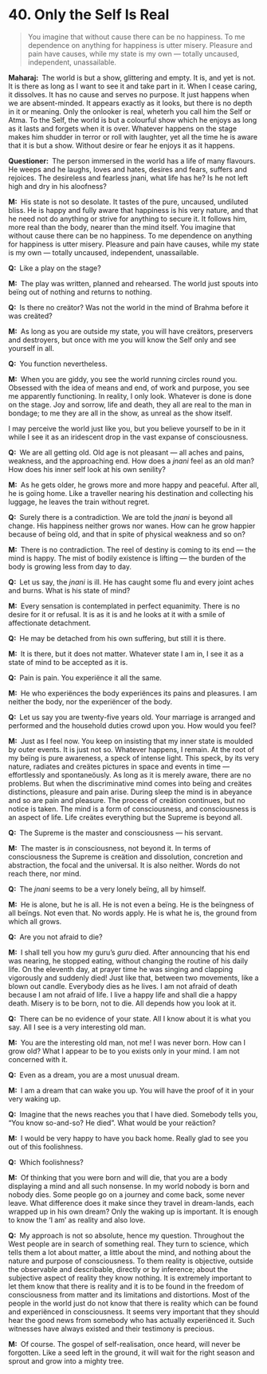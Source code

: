 # 40. Only the Self Is Real

>You imagine that without cause there can be no happiness. To me dependence on 
anything for happiness is utter misery. Pleasure and pain have causes, while 
my state is my own — totally uncaused, independent, unassailable.

**Maharaj:**&ensp;The world is but a show, glittering and empty. It is, and 
yet is not. It is there as long as I want to see it and take part in it. When 
I cease caring, it dissolves. It has no cause and serves no purpose. It just 
happens when we are absent-minded. It appears exactly as it looks, but there 
is no depth in it or meaning. Only the onlooker is real, wheterh you call him 
the Self or <span data-tippy-content="The Supreme Self, the individual soul. 
<em>Atman</em> is beyond all the three <em>gunas</em> of <em>prakriti</em>. It 
is not the <em>atman</em> that acts but only the 
<em>prakriti</em>.">Atma</span>. To the Self, the world is but a colourful 
show which he enjoys as long as it lasts and forgets when it is over. Whatever 
happens on the stage makes him shudder in terror or roll with laughter, yet 
all the time he is aware that it is but a show. Without desire or fear he 
enjoys it as it happens.

**Questioner:**&ensp;The person immersed in the world has a life of many 
flavours. He weeps and he laughs, loves and hates, desires and fears, suffers 
and rejoices. The desireless and fearless <span data-tippy-content="The 
knower, especially of the higher knowledge derived from meditation; “closely 
related to the knowledge of Brahman”.">jnani</span>, what life has he? Is he 
not left high and dry in his aloofness?

**M:**&ensp;His state is not so desolate. It tastes of the pure, uncaused, 
undiluted bliss. He is happy and fully aware that happiness is his very 
nature, and that he need not do anything or strive for anything to secure it. 
It follows him, more real than the body, nearer than the mind itself. You 
imagine that without cause there can be no happiness. To me dependence on 
anything for happiness is utter misery. Pleasure and pain have causes, while 
my state is my own — totally uncaused, independent, unassailable.

**Q:**&ensp;Like a play on the stage?

**M:**&ensp;The play was written, planned and rehearsed. The world just spouts 
into beïng out of nothing and returns to nothing.

**Q:**&ensp;Is there no creätor? Was not the world in the mind of <span 
data-tippy-content="One of the gods of the Hindu trinity: Brahma, the creätor; 
Vishnu, the preserver; Shiva, the destroyer.">Brahma</span> before it was 
creäted?

**M:**&ensp;As long as you are outside my state, you will have creätors, 
preservers and destroyers, but once with me you will know the Self only and 
see yourself in all.

**Q:**&ensp;You function nevertheless.

**M:**&ensp;When you are giddy, you see the world running circles round you. 
Obsessed with the idea of means and end, of work and purpose, you see me 
apparently functioning. In reality, I only look. Whatever is done is done on 
the stage. Joy and sorrow, life and death, they all are real to the man in 
bondage; to me they are all in the show, as unreal as the show itself. 

I may perceive the world just like you, but you believe yourself to be in it 
while I see it as an iridescent drop in the vast expanse of consciousness.

**Q:**&ensp;We are all getting old. Old age is not pleasant — all aches and 
pains, weakness, and the approaching end. How does a *jnani* feel as an old 
man? How does his inner self look at his own senility?

**M:**&ensp;As he gets older, he grows more and more happy and peaceful. After 
all, he is goïng home. Like a traveller nearing his destination and collecting 
his luggage, he leaves the train without regret.

**Q:**&ensp;Surely there is a contradiction. We are told the *jnani* is beyond 
all change. His happiness neither grows nor wanes. How can he grow happier 
because of beïng old, and that in spite of physical weakness and so on?

**M:**&ensp;There is no contradiction. The reel of destiny is coming to its 
end — the mind is happy. The mist of bodily existence is lifting — the burden 
of the body is growing less from day to day.

**Q:**&ensp;Let us say, the *jnani* is ill. He has caught some flu and every 
joint aches and burns. What is his state of mind?

**M:**&ensp;Every sensation is contemplated in perfect equanimity. There is no 
desire for it or refusal. It is as it is and he looks at it with a smile of 
affectionate detachment.

**Q:**&ensp;He may be detached from his own suffering, but still it is there.

**M:**&ensp;It is there, but it does not matter. Whatever state I am in, I see 
it as a state of mind to be accepted as it is.

**Q:**&ensp;Pain is pain. You experiënce it all the same.

**M:**&ensp;He who experiënces the body experiënces its pains and pleasures. I 
am neither the body, nor the experiëncer of the body.

**Q:**&ensp;Let us say you are twenty-five years old. Your marriage is 
arranged and performed and the household duties crowd upon you. How would you 
feel?

**M:**&ensp;Just as I feel now. You keep on insisting that my inner state is 
moulded by outer events. It is just not so. Whatever happens, I remain. At the 
root of my beïng is pure awareness, a speck of intense light. This speck, by 
its very nature, radiates and creätes pictures in space and events in time — 
effortlessly and spontaneöusly. As long as it is merely aware, there are no 
problems. But when the discriminative mind comes into beïng and creätes 
distinctions, pleasure and pain arise. During sleep the mind is in abeyance 
and so are pain and pleasure. The process of creätion continues, but no notice 
is taken. The mind is a form of consciousness, and consciousness is an aspect 
of life. Life creätes everything but the Supreme is beyond all.

**Q:**&ensp;The Supreme is the master and consciousness — his servant.

**M:**&ensp;The master is *in* consciousness, not beyond it. In terms of 
consciousness the Supreme is creätion and dissolution, concretion and 
abstraction, the focal and the universal. It is also neither. Words do not 
reach there, nor mind.

**Q:**&ensp;The *jnani* seems to be a very lonely beïng, all by himself.

**M:**&ensp;He is alone, but he is all. He is not even a beïng. He is the 
beïngness of all beïngs. Not even that. No words apply. He is what he is, the 
ground from which all grows.

**Q:**&ensp;Are you not afraid to die?

**M:**&ensp;I shall tell you how my <span data-tippy-content="Spiritual 
teacher, preceptor.">guru</span>’s *guru* died. After announcing that his end 
was nearing, he stopped eating, without changing the routine of his daily 
life. On the eleventh day, at prayer time he was singing and clapping 
vigorously and suddenly died! Just like that, between two movements, like a 
blown out candle. Everybody dies as he lives. I am not afraid of death because 
I am not afraid of life. I live a happy life and shall die a happy death. 
Misery is to be born, not to die. All depends how you look at it.

**Q:**&ensp;There can be no evidence of your state. All I know about it is 
what you say. All I see is a very interesting old man.

**M:**&ensp;You are the interesting old man, not me! I was never born. How can 
I grow old? What I appear to be to you exists only in your mind. I am not 
concerned with it.

**Q:**&ensp;Even as a dream, you are a most unusual dream.

**M:**&ensp;I am a dream that can wake you up. You will have the proof of it 
in your very waking up.

**Q:**&ensp;Imagine that the news reaches you that I have died. Somebody tells 
you, “You know so-and-so? He died”. What would be your reäction?

**M:**&ensp;I would be very happy to have you back home. Really glad to see 
you out of this foolishness.

**Q:**&ensp;Which foolishness?

**M:**&ensp;Of thinking that you were born and will die, that you are a body 
displaying a mind and all such nonsense. In my world nobody is born and nobody 
dies. Some people go on a journey and come back, some never leave. What 
difference does it make since they travel in dream-lands, each wrapped up in 
his own dream? Only the waking up is important. It is enough to know the ‘I 
am’ as reality and also love.

**Q:**&ensp;My approach is not so absolute, hence my question. Throughout the 
West people are in search of something real. They turn to science, which tells 
them a lot about matter, a little about the mind, and nothing about the nature 
and purpose of consciousness. To them reality is objective, outside the 
observable and describable, directly or by inference; about the subjective 
aspect of reality they know nothing. It is extremely important to let them 
know that there is reality and it is to be found in the freedom of 
consciousness from matter and its limitations and distortions. Most of the 
people in the world just do not know that there is reality which can be found 
and experiënced in consciousness. It seems very important that they should 
hear the good news from somebody who has actually experiënced it. Such 
witnesses have always existed and their testimony is precious.

**M:**&ensp;Of course. The gospel of self-realisation, once heard, will never 
be forgotten. Like a seed left in the ground, it will wait for the right 
season and sprout and grow into a mighty tree.

<script>
export default {
  props: ["slot-key"],
  mounted () {
    tippy("[data-tippy-content]", {allowHTML: true});
  }
}
</script>